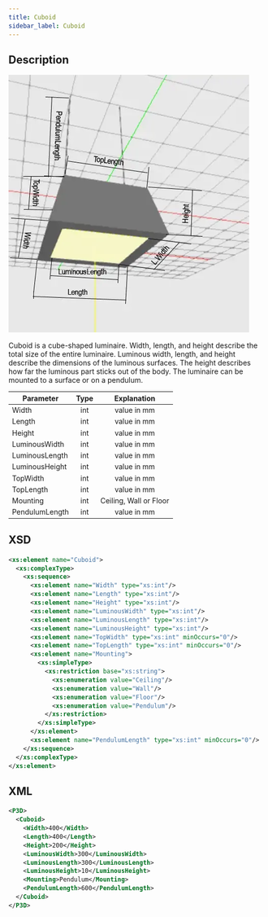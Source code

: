 ```yaml
---
title: Cuboid
sidebar_label: Cuboid
---
```


## Description

![Open Luminaire ](/img/docs/geometry/parametric/cuboid.webp)

Cuboid is a cube-shaped luminaire.
Width, length, and height describe the total size of the entire luminaire.
Luminous width, length, and height describe the dimensions of the luminous surfaces. The height describes how far the luminous part sticks out of the body. The luminaire can be mounted to a surface or on a pendulum.

| Parameter      | Type |      Explanation       |
| -------------- | :--: | :--------------------: |
| Width          | int  |      value in mm       |
| Length         | int  |      value in mm       |
| Height         | int  |      value in mm       |
| LuminousWidth  | int  |      value in mm       |
| LuminousLength | int  |      value in mm       |
| LuminousHeight | int  |      value in mm       |
| TopWidth       | int  |      value in mm       |
| TopLength      | int  |      value in mm       |
| Mounting       | int  | Ceiling, Wall or Floor |
| PendulumLength | int  |      value in mm       |

## XSD

```xml
<xs:element name="Cuboid">
  <xs:complexType>
    <xs:sequence>
      <xs:element name="Width" type="xs:int"/>
      <xs:element name="Length" type="xs:int"/>
      <xs:element name="Height" type="xs:int"/>
      <xs:element name="LuminousWidth" type="xs:int"/>
      <xs:element name="LuminousLength" type="xs:int"/>
      <xs:element name="LuminousHeight" type="xs:int"/>
      <xs:element name="TopWidth" type="xs:int" minOccurs="0"/>
      <xs:element name="TopLength" type="xs:int" minOccurs="0"/>
      <xs:element name="Mounting">
        <xs:simpleType>
          <xs:restriction base="xs:string">
            <xs:enumeration value="Ceiling"/>
            <xs:enumeration value="Wall"/>
            <xs:enumeration value="Floor"/>
            <xs:enumeration value="Pendulum"/>
          </xs:restriction>
        </xs:simpleType>
      </xs:element>
      <xs:element name="PendulumLength" type="xs:int" minOccurs="0"/>
    </xs:sequence>
  </xs:complexType>
</xs:element>
```

## XML

```xml
<P3D>
  <Cuboid>
    <Width>400</Width>
    <Length>400</Length>
    <Height>200</Height>
    <LuminousWidth>300</LuminousWidth>
    <LuminousLength>300</LuminousLength>
    <LuminousHeight>10</LuminousHeight>
    <Mounting>Pendulum</Mounting>
    <PendulumLength>600</PendulumLength>
  </Cuboid>
</P3D>
```
